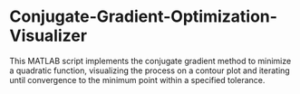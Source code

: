 # Conjugate-Gradient-Optimization-Visualizer
 This MATLAB script implements the conjugate gradient method to minimize a quadratic function, visualizing the process on a contour plot and iterating until convergence to the minimum point within a specified tolerance.
